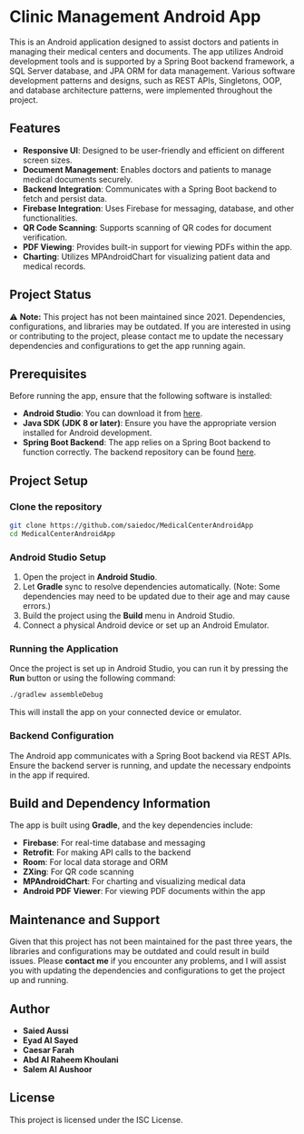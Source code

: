 # Clinic Management Android App

This is an Android application designed to assist doctors and patients in managing their medical centers and documents. The app utilizes Android development tools and is supported by a Spring Boot backend framework, a SQL Server database, and JPA ORM for data management. Various software development patterns and designs, such as REST APIs, Singletons, OOP, and database architecture patterns, were implemented throughout the project.

## Features

- **Responsive UI**: Designed to be user-friendly and efficient on different screen sizes.
- **Document Management**: Enables doctors and patients to manage medical documents securely.
- **Backend Integration**: Communicates with a Spring Boot backend to fetch and persist data.
- **Firebase Integration**: Uses Firebase for messaging, database, and other functionalities.
- **QR Code Scanning**: Supports scanning of QR codes for document verification.
- **PDF Viewing**: Provides built-in support for viewing PDFs within the app.
- **Charting**: Utilizes MPAndroidChart for visualizing patient data and medical records.

## Project Status

⚠️ **Note:** This project has not been maintained since 2021. Dependencies, configurations, and libraries may be outdated. If you are interested in using or contributing to the project, please contact me to update the necessary dependencies and configurations to get the app running again.

## Prerequisites

Before running the app, ensure that the following software is installed:

- **Android Studio**: You can download it from [here](https://developer.android.com/studio).
- **Java SDK (JDK 8 or later)**: Ensure you have the appropriate version installed for Android development.
- **Spring Boot Backend**: The app relies on a Spring Boot backend to function correctly. The backend repository can be found [here](https://github.com/saiedoc/MedicalCenterBackendApp).

## Project Setup

### Clone the repository

```bash
git clone https://github.com/saiedoc/MedicalCenterAndroidApp
cd MedicalCenterAndroidApp
```

### Android Studio Setup

1. Open the project in **Android Studio**.
2. Let **Gradle** sync to resolve dependencies automatically. (Note: Some dependencies may need to be updated due to their age and may cause errors.)
3. Build the project using the **Build** menu in Android Studio.
4. Connect a physical Android device or set up an Android Emulator.

### Running the Application

Once the project is set up in Android Studio, you can run it by pressing the **Run** button or using the following command:

```bash
./gradlew assembleDebug
```

This will install the app on your connected device or emulator.

### Backend Configuration

The Android app communicates with a Spring Boot backend via REST APIs. Ensure the backend server is running, and update the necessary endpoints in the app if required.

## Build and Dependency Information

The app is built using **Gradle**, and the key dependencies include:

- **Firebase**: For real-time database and messaging
- **Retrofit**: For making API calls to the backend
- **Room**: For local data storage and ORM
- **ZXing**: For QR code scanning
- **MPAndroidChart**: For charting and visualizing medical data
- **Android PDF Viewer**: For viewing PDF documents within the app


## Maintenance and Support

Given that this project has not been maintained for the past three years, the libraries and configurations may be outdated and could result in build issues. Please **contact me** if you encounter any problems, and I will assist you with updating the dependencies and configurations to get the project up and running.

## Author

- **Saied Aussi**
- **Eyad Al Sayed**
- **Caesar Farah**
- **Abd Al Raheem Khoulani**
- **Salem Al Aushoor**

## License

This project is licensed under the ISC License.
